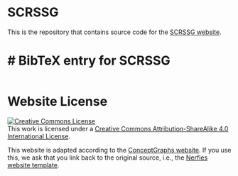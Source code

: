 # SCRSSG

This is the repository that contains source code for the [SCRSSG website](https://qixun1.github.io/).

# # BibTeX entry for SCRSSG
```

```

# Website License
<a rel="license" href="http://creativecommons.org/licenses/by-sa/4.0/"><img alt="Creative Commons License" style="border-width:0" src="https://i.creativecommons.org/l/by-sa/4.0/88x31.png" /></a><br />This work is licensed under a <a rel="license" href="http://creativecommons.org/licenses/by-sa/4.0/">Creative Commons Attribution-ShareAlike 4.0 International License</a>.

This website is adapted according to the [ConceptGraphs website](https://concept-graphs.github.io). If you use this, we ask that you link back to the original source, i.e., the [Nerfies website template](https://github.com/nerfies/nerfies.github.io).
